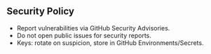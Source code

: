 ## Security Policy

- Report vulnerabilities via GitHub Security Advisories.
- Do not open public issues for security reports.
- Keys: rotate on suspicion, store in GitHub Environments/Secrets.


